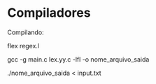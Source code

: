 # Compiladores


Compilando:

flex regex.l

gcc -g main.c lex.yy.c -lfl -o nome_arquivo_saida

./nome_arquivo_saida < input.txt
